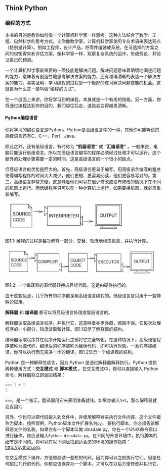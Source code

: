Think Python
------------

### <a name="The-way-of-program"></a>编程的方式

本书的目的是教你如何像一个计算机科学家一样思考。这种方法结合了数学、工程、自然科学的思考方式，让你像数学家，计算机科学家使用专业术语来表达观点（特别是计算）。例如工程师，设计产品，把零件组装成系统，在可选择的方案之间的权衡得失和评估方案。像科学家一样，观察复杂系统的运作，形成假设，并验证自己的预测。

一个计算机科学家最重要的一项技能是解决问题。解决问题意味着确切地阐述问题的能力，意味着有创造性地思考解决方案的能力，还有准确清晰的表达一个解决方案的能力。事实证明，学习编程的过程是一个极好的练习解决问题技能的机会。这就是为什么这一章叫做“编程的方式”。

在一个层面上来讲，你将学习到的编程，本身就是一个有用的技能。另一方面，你将通过编程达到你的目的。我们越往后走，道路会变得越发清晰。

#### <a name="The-Python-programming-language"></a>Python编程语言

你将学习的编程语言是Python。Python是高级语言中的一种，其他你可能听说的高级语言还有C，C++，Perl，Java。

除此之外，还有低级语言，有时称为 __“机器语言”__ 或 __“汇编语言”__ 。一般来说，电脑只能运行低级语言。所以在高级语言编写的程序必须经过处理才可以运行。这个额外的处理步骤需要一定的时间，这是高级语言的一个很小的缺点。

但高级语言的优势是巨大的。首先，高级语言更易于编写。用高级语言编写的程序使得编写程序的时间大大减少，他们更短、更容易阅读，他们更容易写对的。第二，高级语言非常方便，这意味着他们可以在很少修改或没有修改的情况下在不同的机器上运行。而低级程序只可以在一种计算机上运行，如果要换机器，就必须重新编写。

![解释的过程是每次解释一部分，交替、轮流地读取信息，并执行计算。](images/interpreterp-processing.jpg)

图1.1: 解释的过程是每次解释一部分，交替、轮流地读取信息，并执行计算。

![一个编译器的源代码转换成目标代码，这是由硬件执行的](images/compiler-and-executor.jpg)

图1.2: 一个编译器的源代码转换成目标代码，这是由硬件执行的。

由于这些优点，几乎所有的程序都是用高级语言编程的。低级语言是只用于一些特殊的应用。

__解释器__ 和 __编译器__ 都可以将高级语言处理成低级语言的。

解释器读取高级语言程序，并执行它，这意味着亦步亦趋，照搬不误。它每次处理程序的一小部分，轮流读取和计算。图1.1显示了解释器的结构。

编译器读取程序并在程序开始运行之前将它完全转化。在这种情况下，高级语言程序被称为源代码，编译后的程序被称为目标代码，即可执行对象。一旦程序被编译，你可以执行而无需进一步的翻译。图1.2显示一个编译器的结构。

Python 是一种解释性语言，因为 Python 是通过解释器解释执行。Python 提供两种使用方式：__交互模式__ 和 __脚本模式__  。在交互模式中，你可以直接输入 Python 命令，解释器将立即返回结果：
    
```Python
>>> 1 + 1
2
```

`>>>`，是一个指示。翻译器用它来表明准备就绪。如果你输入`1+1`，那么解释器就会返回2。

另外，你也可以把代码输入到文件中，并使用解释器来执行文件内容，这个文件被称为脚本。按照惯例，Python脚本文件扩展名为`py`。
要执行脚本，你必须告诉解释器文件的名称。如果你有一个脚本叫做 dinsdale.py。你在一个UNIX命令窗口进行操作。你应该输入`Python dinsdale.py`。在不同的开发环境中，执行脚本的细节是不同的。你可以在以下网址找到适合您的环境的操作指南：http://python.org.

在交互模式下操作，方便你测试一些短的代码，因为你可以立刻执行它们。但是任何超过几行的代码，你都应该保存为一个脚本，才可以在以后方便修改并执行它。